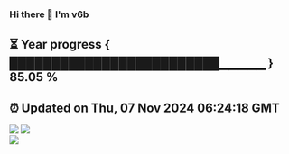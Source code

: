 ### Hi there 👋  I'm v6b  
⏳ Year progress { █████████████████████████▁▁▁▁▁ } 85.05 %
---
⏰ Updated on Thu, 07 Nov 2024 06:24:18 GMT
---
![](https://github-readme-stats.vercel.app/api?username=v6b&bg_color=30,e96443,904e95&title_color=fff&text_color=fff&layout=compact)
![](https://github-readme-stats.vercel.app/api/top-langs/?username=v6b&layout=compact&bg_color=30,e96443,904e95&title_color=fff&text_color=fff)  
![](https://gcore.jsdelivr.net/gh/v6b/v6b@main/assets/github-contribution-grid-snake.svg)


